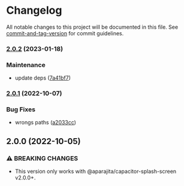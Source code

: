 # Changelog

All notable changes to this project will be documented in this file. See [commit-and-tag-version](https://github.com/absolute-version/commit-and-tag-version) for commit guidelines.

### [2.0.2](https://github.com/aparajita/capacitor-splash-screen-demo/compare/v2.0.1...v2.0.2) (2023-01-18)


### Maintenance

* update deps ([7a41bf7](https://github.com/aparajita/capacitor-splash-screen-demo/commit/7a41bf7f501f69a7806a61d261f792a0f91b6fd0))

### [2.0.1](https://github.com/aparajita/capacitor-splash-screen-demo/compare/v2.0.0...v2.0.1) (2022-10-07)


### Bug Fixes

* wrongs paths ([a2033cc](https://github.com/aparajita/capacitor-splash-screen-demo/commit/a2033cc372e45d320d04e6752f4a1d8f7e6a94ee))

## 2.0.0 (2022-10-05)


### ⚠ BREAKING CHANGES

* This version only works with @aparajita/capacitor-splash-screen v2.0.0+.
